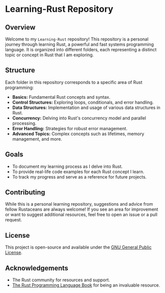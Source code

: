 # Learning-Rust Repository

## Overview
Welcome to my `Learning-Rust` repository! This repository is a personal journey through learning Rust, a powerful and fast systems programming language. It is organized into different folders, each representing a distinct topic or concept in Rust that I am exploring.

## Structure
Each folder in this repository corresponds to a specific area of Rust programming:
- **Basics:** Fundamental Rust concepts and syntax.
- **Control Structures:** Exploring loops, conditionals, and error handling.
- **Data Structures:** Implementation and usage of various data structures in Rust.
- **Concurrency:** Delving into Rust's concurrency model and parallel processing.
- **Error Handling:** Strategies for robust error management.
- **Advanced Topics:** Complex concepts such as lifetimes, memory management, and more.

## Goals
- To document my learning process as I delve into Rust.
- To provide real-life code examples for each Rust concept I learn.
- To track my progress and serve as a reference for future projects.

## Contributing
While this is a personal learning repository, suggestions and advice from fellow Rustaceans are always welcome! If you see an area for improvement or want to suggest additional resources, feel free to open an issue or a pull request.

## License
This project is open-source and available under the [GNU General Public License](LICENSE).

## Acknowledgements
- The Rust community for resources and support.
- [The Rust Programming Language Book](https://doc.rust-lang.org/book/) for being an invaluable resource.

